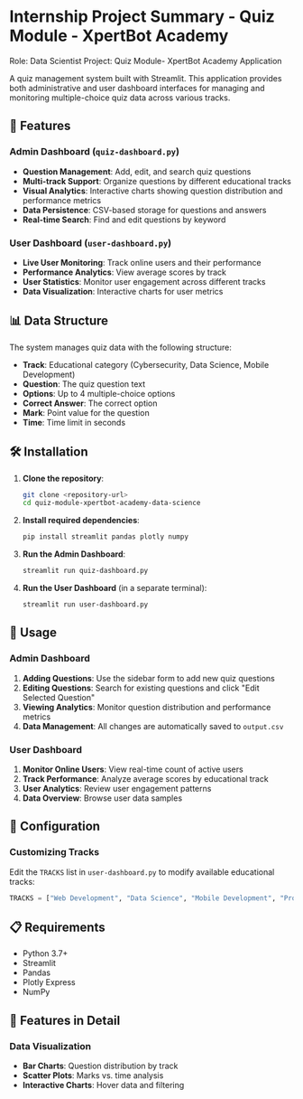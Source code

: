 # Internship Project Summary - Quiz Module - XpertBot Academy
Role: Data Scientist
Project: Quiz Module- XpertBot Academy Application

A quiz management system built with Streamlit. This application provides both administrative and user dashboard interfaces for managing and monitoring multiple-choice quiz data across various tracks.

## 🚀 Features

### Admin Dashboard (`quiz-dashboard.py`)

- **Question Management**: Add, edit, and search quiz questions
- **Multi-track Support**: Organize questions by different educational tracks
- **Visual Analytics**: Interactive charts showing question distribution and performance metrics
- **Data Persistence**: CSV-based storage for questions and answers
- **Real-time Search**: Find and edit questions by keyword

### User Dashboard (`user-dashboard.py`)

- **Live User Monitoring**: Track online users and their performance
- **Performance Analytics**: View average scores by track
- **User Statistics**: Monitor user engagement across different tracks
- **Data Visualization**: Interactive charts for user metrics

## 📊 Data Structure

The system manages quiz data with the following structure:

- **Track**: Educational category (Cybersecurity, Data Science, Mobile Development)
- **Question**: The quiz question text
- **Options**: Up to 4 multiple-choice options
- **Correct Answer**: The correct option
- **Mark**: Point value for the question
- **Time**: Time limit in seconds

## 🛠️ Installation

1. **Clone the repository**:

   ```bash
   git clone <repository-url>
   cd quiz-module-xpertbot-academy-data-science
   ```

2. **Install required dependencies**:

   ```bash
   pip install streamlit pandas plotly numpy
   ```

3. **Run the Admin Dashboard**:

   ```bash
   streamlit run quiz-dashboard.py
   ```

4. **Run the User Dashboard** (in a separate terminal):
   ```bash
   streamlit run user-dashboard.py
   ```

## 🎯 Usage

### Admin Dashboard

1. **Adding Questions**: Use the sidebar form to add new quiz questions
2. **Editing Questions**: Search for existing questions and click "Edit Selected Question"
3. **Viewing Analytics**: Monitor question distribution and performance metrics
4. **Data Management**: All changes are automatically saved to `output.csv`

### User Dashboard

1. **Monitor Online Users**: View real-time count of active users
2. **Track Performance**: Analyze average scores by educational track
3. **User Analytics**: Review user engagement patterns
4. **Data Overview**: Browse user data samples

## 🔧 Configuration

### Customizing Tracks

Edit the `TRACKS` list in `user-dashboard.py` to modify available educational tracks:

```python
TRACKS = ["Web Development", "Data Science", "Mobile Development", "Project Management", "Cybersecurity", "Quality Assurance"]
```

## 📋 Requirements

- Python 3.7+
- Streamlit
- Pandas
- Plotly Express
- NumPy

## 🎨 Features in Detail

### Data Visualization

- **Bar Charts**: Question distribution by track
- **Scatter Plots**: Marks vs. time analysis
- **Interactive Charts**: Hover data and filtering
